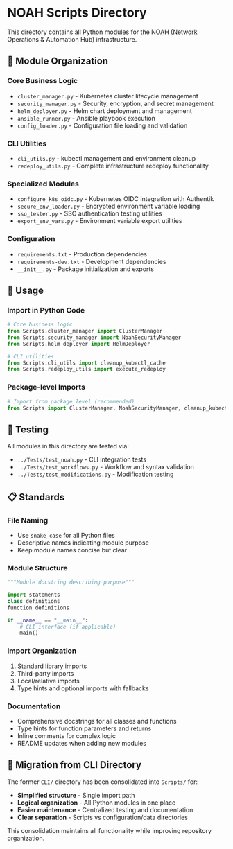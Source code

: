 # NOAH Scripts Directory

This directory contains all Python modules for the NOAH (Network Operations & Automation Hub) infrastructure.

## 📁 Module Organization

### **Core Business Logic**
- `cluster_manager.py` - Kubernetes cluster lifecycle management
- `security_manager.py` - Security, encryption, and secret management  
- `helm_deployer.py` - Helm chart deployment and management
- `ansible_runner.py` - Ansible playbook execution
- `config_loader.py` - Configuration file loading and validation

### **CLI Utilities**
- `cli_utils.py` - kubectl management and environment cleanup
- `redeploy_utils.py` - Complete infrastructure redeploy functionality

### **Specialized Modules**
- `configure_k8s_oidc.py` - Kubernetes OIDC integration with Authentik
- `secure_env_loader.py` - Encrypted environment variable loading
- `sso_tester.py` - SSO authentication testing utilities
- `export_env_vars.py` - Environment variable export utilities

### **Configuration**
- `requirements.txt` - Production dependencies
- `requirements-dev.txt` - Development dependencies
- `__init__.py` - Package initialization and exports

## 🚀 Usage

### Import in Python Code
```python
# Core business logic
from Scripts.cluster_manager import ClusterManager
from Scripts.security_manager import NoahSecurityManager
from Scripts.helm_deployer import HelmDeployer

# CLI utilities  
from Scripts.cli_utils import cleanup_kubectl_cache
from Scripts.redeploy_utils import execute_redeploy
```

### Package-level Imports
```python
# Import from package level (recommended)
from Scripts import ClusterManager, NoahSecurityManager, cleanup_kubectl_cache
```

## 🧪 Testing

All modules in this directory are tested via:
- `../Tests/test_noah.py` - CLI integration tests
- `../Tests/test_workflows.py` - Workflow and syntax validation
- `../Tests/test_modifications.py` - Modification testing

## 📋 Standards

### **File Naming**
- Use `snake_case` for all Python files
- Descriptive names indicating module purpose
- Keep module names concise but clear

### **Module Structure**
```python
"""Module docstring describing purpose"""

import statements
class definitions
function definitions

if __name__ == "__main__":
    # CLI interface (if applicable)
    main()
```

### **Import Organization**
1. Standard library imports
2. Third-party imports  
3. Local/relative imports
4. Type hints and optional imports with fallbacks

### **Documentation**
- Comprehensive docstrings for all classes and functions
- Type hints for function parameters and returns
- Inline comments for complex logic
- README updates when adding new modules

## 🔄 Migration from CLI Directory

The former `CLI/` directory has been consolidated into `Scripts/` for:
- **Simplified structure** - Single import path
- **Logical organization** - All Python modules in one place
- **Easier maintenance** - Centralized testing and documentation
- **Clear separation** - Scripts vs configuration/data directories

This consolidation maintains all functionality while improving repository organization.
